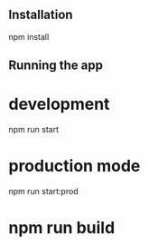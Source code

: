## Installation
npm install

## Running the app

# development
npm run start

# production mode
npm run start:prod

# npm run build